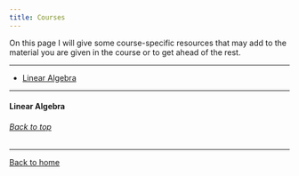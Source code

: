 ```yaml
---
title: Courses
---
```


On this page I will give some course-specific resources that may add to the material you are given in the course or to get ahead of the rest.

___

* [Linear Algebra](#linear-algebra)

___


#### Linear Algebra


###### [Back to top](Courses.md)

___

[Back to home](index.md)